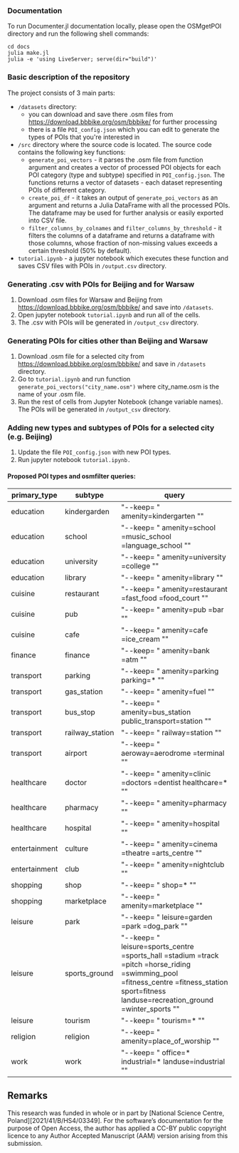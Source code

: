 ### Documentation
To run Documenter.jl documentation locally, please open the OSMgetPOI directory and run the following shell commands:
```
cd docs
julia make.jl
julia -e 'using LiveServer; serve(dir="build")'
```

### Basic description of the repository
The project consists of 3 main parts:
- `/datasets` directory:
    - you can download and save there .osm files from https://download.bbbike.org/osm/bbbike/ for further processing
    - there is a file `POI_config.json` which you can edit to generate the types of POIs that you're interested in
- `/src` directory where the source code is located. The source code contains the following key functions:
    - `generate_poi_vectors` - it parses the .osm file from function argument and creates a vector of processed POI objects for each POI category (type and subtype) specified in `POI_config.json`. The functions returns a vector of datasets - each dataset representing POIs of different category.
    - `create_poi_df` - it takes an output of `generate_poi_vectors` as an argument and returns a Julia DataFrame with all the processed POIs. The dataframe may be used for further analysis or easily exported into CSV file.
    - `filter_columns_by_colnames` and `filter_columns_by_threshold` - it filters the columns of a dataframe and returns a dataframe with those columns, whose fraction of non-missing values exceeds a certain threshold (50% by default).
 - `tutorial.ipynb` - a jupyter notebook which executes these function and saves CSV files with POIs in `/output.csv` directory.


### Generating .csv with POIs for Beijing and for Warsaw
1. Download .osm files for Warsaw and Beijing from https://download.bbbike.org/osm/bbbike/ and save into `/datasets`.
2. Open jupyter notebook `tutorial.ipynb` and run all of the cells.
3. The .csv with POIs will be generated in `/output_csv` directory.


### Generating POIs for cities other than Beijing and Warsaw
1. Download .osm file for a selected city from https://download.bbbike.org/osm/bbbike/ and save in `/datasets` directory.
2. Go to `tutorial.ipynb` and run function `generate_poi_vectors("city_name.osm")` where city_name.osm is the name of your .osm file.
3. Run the rest of cells from Jupyter Notebook (change variable names). The POIs will be generated in `/output_csv` directory.

### Adding new types and subtypes of POIs for a selected city (e.g. Beijing)
1. Update the file `POI_config.json` with new POI types. 
4. Run jupyter notebook `tutorial.ipynb.`

#### Proposed POI types and osmfilter queries:
| primary_type 	| subtype 	| query 	|
|---	|---	|---	|
| education 	| kindergarden 	| "--keep= \" amenity=kindergarten \"" 	|
| education 	| school 	| "--keep= \" amenity=school =music_school =language_school \"" 	|
| education 	| university 	| "--keep= \" amenity=university =college \"" 	|
| education 	| library 	| "--keep= \" amenity=library \"" 	|
| cuisine 	| restaurant 	| "--keep= \" amenity=restaurant =fast_food =food_court \"" 	|
| cuisine 	| pub 	| "--keep= \" amenity=pub =bar \"" 	|
| cuisine 	| cafe 	| "--keep= \" amenity=cafe =ice_cream \"" 	|
| finance 	| finance 	| "--keep= \" amenity=bank =atm \"" 	|
| transport 	| parking 	| "--keep= \" amenity=parking parking=* \"" 	|
| transport 	| gas_station 	| "--keep= \" amenity=fuel \"" 	|
| transport 	| bus_stop 	| "--keep= \" amenity=bus_station public_transport=station \"" 	|
| transport 	| railway_station 	| "--keep= \" railway=station \"" 	|
| transport 	| airport 	| "--keep= \" aeroway=aerodrome =terminal \"" 	|
| healthcare 	| doctor 	| "--keep= \" amenity=clinic =doctors =dentist healthcare=* \"" 	|
| healthcare 	| pharmacy 	| "--keep= \" amenity=pharmacy \"" 	|
| healthcare 	| hospital 	| "--keep= \" amenity=hospital \"" 	|
| entertainment 	| culture 	| "--keep= \" amenity=cinema =theatre =arts_centre \"" 	|
| entertainment 	| club 	| "--keep= \" amenity=nightclub \"" 	|
| shopping 	| shop 	| "--keep= \" shop=* \"" 	|
| shopping 	| marketplace 	| "--keep= \" amenity=marketplace \"" 	|
| leisure 	| park 	| "--keep= \" leisure=garden =park =dog_park \"" 	|
| leisure 	| sports_ground 	| "--keep= \" leisure=sports_centre =sports_hall =stadium =track =pitch =horse_riding =swimming_pool =fitness_centre =fitness_station sport=fitness landuse=recreation_ground =winter_sports \"" 	|
| leisure 	| tourism 	| "--keep= \" tourism=* \"" 	|
| religion 	| religion 	| "--keep= \" amenity=place_of_worship \"" 	|
| work 	| work 	| "--keep= \" office=* industrial=* landuse=industrial \"" 	|

## Remarks
This research was funded in whole or in part by [National Science Centre,  Poland][2021/41/B/HS4/03349]. For the software’s  documentation for the purpose of Open Access, the author has applied a CC-BY public copyright licence to any Author Accepted Manuscript (AAM) version arising from this submission.
